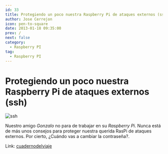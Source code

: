 ```yaml
---
id: 33
title: Protegiendo un poco nuestra Raspberry Pi de ataques externos (ssh) 
author: Jose Cerrejon
icon: pen-to-square
date: 2013-01-18 09:35:00
prev: /
next: false
category:
  - Raspberry PI
tag:
  - Raspberry PI
---
```


# Protegiendo un poco nuestra Raspberry Pi de ataques externos (ssh) 

![ssh](/images/ssh-tunnel.jpg)

Nuestro amigo *Gonzalo* no para de trabajar en su *Raspberry Pi*. Nunca está de más unos consejos para proteger nuestra querida RasPi de ataques externos. Por cierto, ¿Cuándo vas a cambiar la contraseña?.

Link: [cuadernodelviaje](http://cuadernodelviaje.blogspot.com.es/2013/01/protegiendo-un-poco-nuestra-raspberry.html)